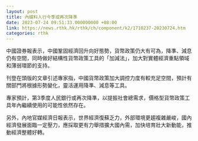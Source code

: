 ```yaml
---
layout: post
title: 內媒料人行今季或再次降準
date: 2023-07-24 09:51:33.000000000 +08:00
link: https://news.rthk.hk/rthk/ch/component/k2/1710237-20230724.htm
categories: rthk
---
```


中國證券報表示，中國鞏固經濟回升向好態勢，貨幣政策仍大有可為，降準、減息仍有空間，同時做好結構性貨幣政策工具的「加減法」，加大對實體經濟重點領域和薄弱環節的支持。

刊登在頭版的文章引述專家指，中國貨幣政策加大調控力度有較充足空間，預計有關部門將根據形勢變化，靈活運用降準、減息等工具。

專家預計，第3季度人民銀行或再次降準，以提振社會總需求，價格型貨幣政策工具年內繼續使用的可能性依然存在。

另外，內地官媒經濟日報表示，世界經濟復蘇乏力，外部環境更趨複雜嚴峻，國內經濟發展面臨一定壓力，應採取更有力舉措擴大國內需，加快培育壯大新動能，推動經濟整體好轉。
